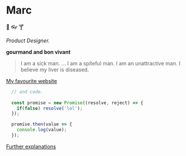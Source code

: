 # Marc

:meat_on_bone: :eyeglasses: :cocktail:

_Product Designer._

**gourmand and bon vivant**

> I am a sick man. ... I am a spiteful man. I am an unattractive man. I believe my liver is diseased. 

[My favourite website](http://www.google.ie)

```js
  // and code.
  
  const promise = new Promise((resolve, reject) => {
    if(false) resolve('lol');
  });

  promise.then(value => { 
    console.log(value);
  });
```

[Further explanations](https://www.latlmes.com/tech/how-to-make-github-urls-1)

